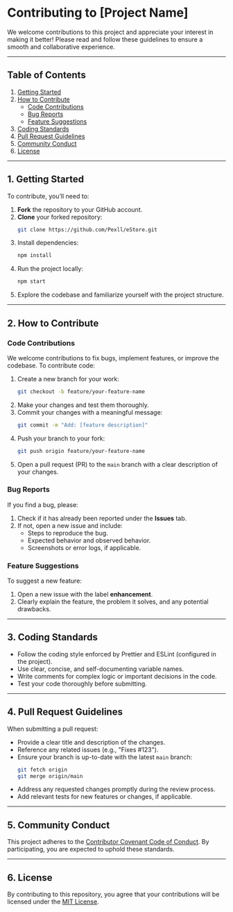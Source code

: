 
# Contributing to [Project Name]

We welcome contributions to this project and appreciate your interest in making it better! Please read and follow these guidelines to ensure a smooth and collaborative experience.

---

## **Table of Contents**
1. [Getting Started](#getting-started)
2. [How to Contribute](#how-to-contribute)
   - [Code Contributions](#code-contributions)
   - [Bug Reports](#bug-reports)
   - [Feature Suggestions](#feature-suggestions)
3. [Coding Standards](#coding-standards)
4. [Pull Request Guidelines](#pull-request-guidelines)
5. [Community Conduct](#community-conduct)
6. [License](#license)

---

## **1. Getting Started**

To contribute, you’ll need to:
1. **Fork** the repository to your GitHub account.
2. **Clone** your forked repository:
   ```bash
   git clone https://github.com/Pexll/eStore.git
   ```
3. Install dependencies:
   ```bash
   npm install
   ```
4. Run the project locally:
   ```bash
   npm start
   ```
5. Explore the codebase and familiarize yourself with the project structure.

---

## **2. How to Contribute**

### **Code Contributions**
We welcome contributions to fix bugs, implement features, or improve the codebase. To contribute code:
1. Create a new branch for your work:
   ```bash
   git checkout -b feature/your-feature-name
   ```
2. Make your changes and test them thoroughly.
3. Commit your changes with a meaningful message:
   ```bash
   git commit -m "Add: [feature description]"
   ```
4. Push your branch to your fork:
   ```bash
   git push origin feature/your-feature-name
   ```
5. Open a pull request (PR) to the `main` branch with a clear description of your changes.

### **Bug Reports**
If you find a bug, please:
1. Check if it has already been reported under the **Issues** tab.
2. If not, open a new issue and include:
   - Steps to reproduce the bug.
   - Expected behavior and observed behavior.
   - Screenshots or error logs, if applicable.

### **Feature Suggestions**
To suggest a new feature:
1. Open a new issue with the label **enhancement**.
2. Clearly explain the feature, the problem it solves, and any potential drawbacks.

---

## **3. Coding Standards**
- Follow the coding style enforced by Prettier and ESLint (configured in the project).
- Use clear, concise, and self-documenting variable names.
- Write comments for complex logic or important decisions in the code.
- Test your code thoroughly before submitting.

---

## **4. Pull Request Guidelines**
When submitting a pull request:
- Provide a clear title and description of the changes.
- Reference any related issues (e.g., "Fixes #123").
- Ensure your branch is up-to-date with the latest `main` branch:
   ```bash
   git fetch origin
   git merge origin/main
   ```
- Address any requested changes promptly during the review process.
- Add relevant tests for new features or changes, if applicable.

---

## **5. Community Conduct**
This project adheres to the [Contributor Covenant Code of Conduct](CODE_OF_CONDUCT.md). By participating, you are expected to uphold these standards.

---

## **6. License**
By contributing to this repository, you agree that your contributions will be licensed under the [MIT License](LICENSE).
